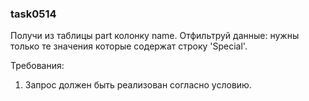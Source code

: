 
### task0514

Получи из таблицы part колонку name.
Отфильтруй данные: нужны только те значения которые содержат строку &#39;Special&#39;.


Требования:
1.	Запрос должен быть реализован согласно условию.


